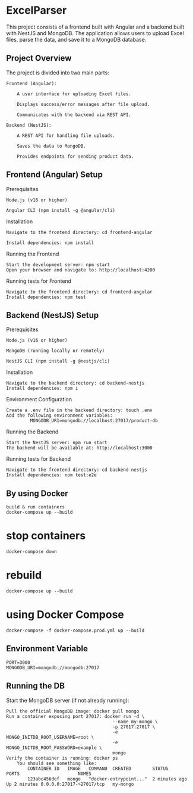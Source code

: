 # ExcelParser

This project consists of a frontend built with Angular and a backend built with NestJS and MongoDB.
The application allows users to upload Excel files, parse the data, and save it to a MongoDB database.

## Project Overview

The project is divided into two main parts:

    Frontend (Angular):

        A user interface for uploading Excel files.

        Displays success/error messages after file upload.

        Communicates with the backend via REST API.

    Backend (NestJS):

        A REST API for handling file uploads.

        Saves the data to MongoDB.

        Provides endpoints for sending product data.

## Frontend (Angular) Setup

Prerequisites

    Node.js (v16 or higher)

    Angular CLI (npm install -g @angular/cli)

Installation

    Navigate to the frontend directory: cd frontend-angular
    
    Install dependencies: npm install

Running the Frontend

    Start the development server: npm start
    Open your browser and navigate to: http://localhost:4200

Running tests for Frontend

    Navigate to the frontend directory: cd frontend-angular
    Install dependencies: npm test

## Backend (NestJS) Setup

Prerequisites

    Node.js (v16 or higher)

    MongoDB (running locally or remotely)

    NestJS CLI (npm install -g @nestjs/cli)

Installation

    Navigate to the backend directory: cd backend-nestjs
    Install dependencies: npm i

Environment Configuration

    Create a .env file in the backend directory: touch .env
    Add the following environment variables: 
             MONGODB_URI=mongodb://localhost:27017/product-db

Running the Backend

    Start the NestJS server: npm run start
    The backend will be available at: http://localhost:3000

Running tests for Backend

    Navigate to the frontend directory: cd backend-nestjs
    Install dependencies: npm test:e2e
## By using Docker 
    build & run containers
    docker-compose up --build

# stop containers
    docker-compose down
# rebuild
    docker-compose up --build

# using Docker Compose
    docker-compose -f docker-compose.prod.yml up --build

## Environment Variable
    PORT=3000
    MONGODB_URI=mongodb://mongodb:27017


## Running the DB

Start the MongoDB server (if not already running):

    Pull the official MongoDB image: docker pull mongo
    Run a container exposing port 27017: docker run -d \
                                            --name my-mongo \
                                            -p 27017:27017 \
                                            -e MONGO_INITDB_ROOT_USERNAME=root \
                                            -e MONGO_INITDB_ROOT_PASSWORD=example \
                                            mongo
    Verify the container is running: docker ps
        You should see something like:
            CONTAINER ID   IMAGE   COMMAND  CREATED        STATUS        PORTS                      NAMES
            123abc456def   mongo   "docker-entrypoint..."  2 minutes ago  Up 2 minutes 0.0.0.0:27017->27017/tcp   my-mongo





